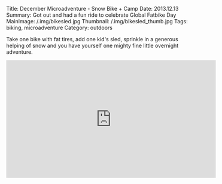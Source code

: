 Title: December Microadventure - Snow Bike + Camp
Date: 2013.12.13
Summary: Got out and had a fun ride to celebrate Global Fatbike Day
MainImage: /.img/bikesled.jpg
Thumbnail: /.img/bikesled_thumb.jpg
Tags: biking, microadventure
Category: outdoors

Take one bike with fat tires, add one kid's sled, sprinkle in a generous helping of snow and you have yourself one mighty fine little overnight adventure.

<p>
<iframe width="560" height="315" src="https://www.youtube.com/embed/rpn-zBl6iik?rel=0" frameborder="0" allow="accelerometer; autoplay; encrypted-media; gyroscope; picture-in-picture" allowfullscreen></iframe>
</p>
